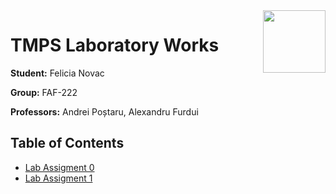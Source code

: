 <img align="right" width="100"  src="https://utm.md/wp-content/uploads/2022/03/utm-logo.svg">

# TMPS Laboratory Works

**Student:** Felicia Novac

**Group:** FAF-222

**Professors:** Andrei Poștaru, Alexandru Furdui

## Table of Contents
- [Lab Assigment 0](src/Laboratory_0/laboratory_0.md)
- [Lab Assigment 1](src/Laboratory_1/laboratory_1.md)

